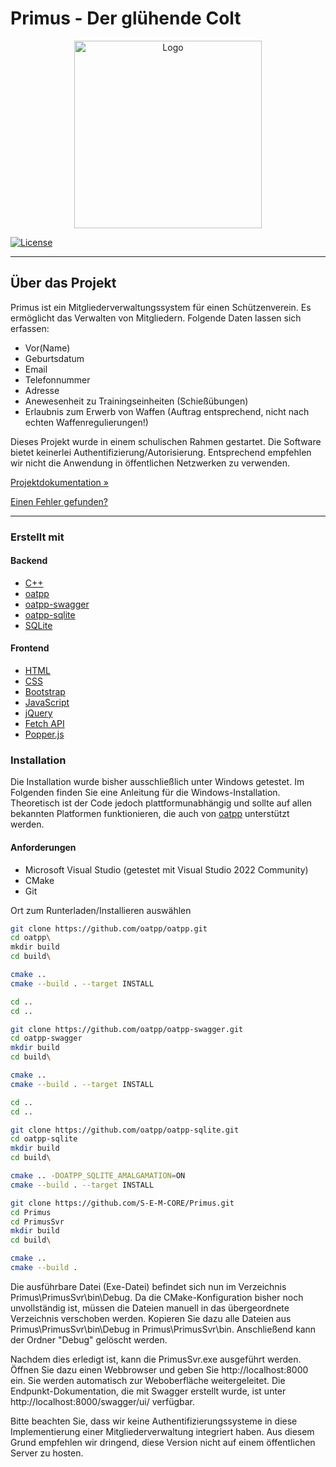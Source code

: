 # Primus - Der glühende Colt

<div align="center">
    <img src="ProjectAssets/General/Logo - Der glühende Colt 512x512.jpg" alt="Logo" width="300" height="300">
</div>

[![License](https://img.shields.io/badge/license-GPLv3-blue.svg)](https://github.com/S-E-M-CORE/Primus/blob/main/LICENSE)

<hr>

## Über das Projekt

Primus ist ein Mitgliederverwaltungssystem für einen Schützenverein.
Es ermöglicht das Verwalten von Mitgliedern. Folgende Daten lassen sich erfassen:
- Vor(Name)
- Geburtsdatum
- Email
- Telefonnummer
- Adresse
- Anewesenheit zu Trainingseinheiten (Schießübungen)
- Erlaubnis zum Erwerb von Waffen (Auftrag entsprechend, nicht nach echten Waffenregulierungen!)

Dieses Projekt wurde in einem schulischen Rahmen gestartet. Die Software bietet keinerlei Authentifizierung/Autorisierung. Entsprechend empfehlen wir nicht die Anwendung in öffentlichen Netzwerken zu verwenden.

[Projektdokumentation »](https://S-E-M-CORE.github.io/Primus/index.html)

[Einen Fehler gefunden?](https://github.com/S-E-M-CORE/Primus/issues)

<hr>

### Erstellt mit

#### Backend
- [C++](https://www.cplusplus.com/)
- [oatpp](https://oatpp.io/)
- [oatpp-swagger](https://github.com/oatpp/oatpp-swagger)
- [oatpp-sqlite](https://github.com/oatpp/oatpp-sqlite)
- [SQLite](https://www.sqlite.org/)

#### Frontend
- [HTML](https://developer.mozilla.org/de/docs/Web/HTML)
- [CSS](https://developer.mozilla.org/de/docs/Web/CSS)
- [Bootstrap](https://getbootstrap.com/)
- [JavaScript](https://developer.mozilla.org/de/docs/Web/JavaScript)
- [jQuery](https://jquery.com/)
- [Fetch API](https://developer.mozilla.org/de/docs/Web/API/Fetch_API)
- [Popper.js](https://popper.js.org/)

### Installation

Die Installation wurde bisher ausschließlich unter Windows getestet. Im Folgenden finden Sie eine Anleitung für die Windows-Installation.
Theoretisch ist der Code jedoch plattformunabhängig und sollte auf allen bekannten Platformen funktionieren, die auch von [oatpp](https://oatpp.io/) unterstützt werden.

#### Anforderungen
- Microsoft Visual Studio (getestet mit Visual Studio 2022 Community)
- CMake
- Git

Ort zum Runterladen/Installieren auswählen

```bash
git clone https://github.com/oatpp/oatpp.git
cd oatpp\
mkdir build
cd build\

cmake ..
cmake --build . --target INSTALL

cd ..
cd ..

git clone https://github.com/oatpp/oatpp-swagger.git
cd oatpp-swagger
mkdir build
cd build\

cmake ..
cmake --build . --target INSTALL

cd ..
cd ..

git clone https://github.com/oatpp/oatpp-sqlite.git
cd oatpp-sqlite
mkdir build
cd build\

cmake .. -DOATPP_SQLITE_AMALGAMATION=ON
cmake --build . --target INSTALL

git clone https://github.com/S-E-M-CORE/Primus.git
cd Primus
cd PrimusSvr
mkdir build
cd build\

cmake ..
cmake --build . 
```

Die ausführbare Datei (Exe-Datei) befindet sich nun im Verzeichnis Primus\PrimusSvr\bin\Debug. Da die CMake-Konfiguration bisher noch unvollständig ist, müssen die Dateien manuell in das übergeordnete Verzeichnis verschoben werden. Kopieren Sie dazu alle Dateien aus Primus\PrimusSvr\bin\Debug in Primus\PrimusSvr\bin. Anschließend kann der Ordner "Debug" gelöscht werden.

Nachdem dies erledigt ist, kann die PrimusSvr.exe ausgeführt werden. Öffnen Sie dazu einen Webbrowser und geben Sie http://localhost:8000 ein. Sie werden automatisch zur Weboberfläche weitergeleitet. Die Endpunkt-Dokumentation, die mit Swagger erstellt wurde, ist unter http://localhost:8000/swagger/ui/ verfügbar.

Bitte beachten Sie, dass wir keine Authentifizierungssysteme in diese Implementierung einer Mitgliederverwaltung integriert haben. Aus diesem Grund empfehlen wir dringend, diese Version nicht auf einem öffentlichen Server zu hosten.

